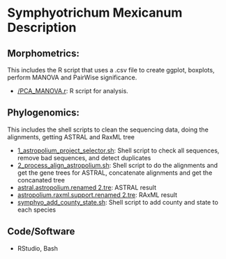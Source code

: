 # Symphyotrichum Mexicanum Description

## Morphometrics:

This includes the R script that uses a .csv file to create ggplot, boxplots, perform MANOVA and PairWise significance.
  - [/PCA_MANOVA.r](https://github.com/dahalsushil/S_mexicanum/blob/main/morphometrics/PCA_MANOVA.r): R script for analysis.
  
## Phylogenomics:
This includes the shell scripts to clean the sequencing data, doing the alignments, getting ASTRAL and RaxML tree
  - [1_astropolium_project_selector.sh](https://github.com/dahalsushil/S_mexicanum/blob/main/phylogenomics/1_astropolium_project_selector.sh): Shell script to check all sequences, remove bad sequences, and detect duplicates
  - [2_process_align_astropolium.sh](https://github.com/dahalsushil/S_mexicanum/blob/main/phylogenomics/2_process_align_astropolium.sh): Shell script to do the alignments and get the gene trees for ASTRAL, concatenate alignments and get the concanated tree
  - [astral.astropolium.renamed 2.tre](https://github.com/dahalsushil/S_mexicanum/blob/main/phylogenomics/results_fixedtree/astral.astropolium.renamed%202.tre): ASTRAL result
  - [astropolium.raxml.support.renamed 2.tre](https://github.com/dahalsushil/S_mexicanum/blob/main/phylogenomics/results_fixedtree/astropolium.raxml.support.renamed%202.tre): RAxML result
  - [symphyo_add_county_state.sh](https://github.com/dahalsushil/S_mexicanum/blob/main/phylogenomics/results_fixedtree/symphyo_add_county_state%202.sh): Shell script to add county and state to each species

## Code/Software
- RStudio, Bash

